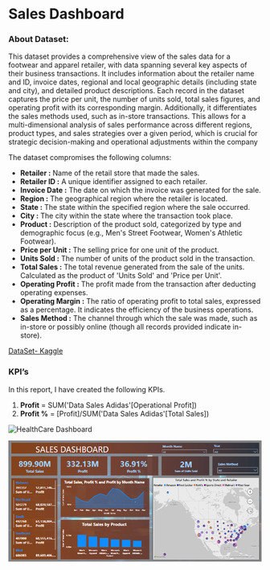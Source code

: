 # Sales Dashboard

### **About Dataset:**


This dataset provides a comprehensive view of the sales data for a footwear and apparel retailer, with data spanning several key aspects of their business transactions. It includes information about the retailer name and ID, invoice dates, regional and local geographic details (including state and city), and detailed product descriptions. Each record in the dataset captures the price per unit, the number of units sold, total sales figures, and operating profit with its corresponding margin. Additionally, it differentiates the sales methods used, such as in-store transactions. This allows for a multi-dimensional analysis of sales performance across different regions, product types, and sales strategies over a given period, which is crucial for strategic decision-making and operational adjustments within the company

The dataset compromises the following columns: 

- **Retailer :** Name of the retail store that made the sales.
- **Retailer ID :** A unique identifier assigned to each retailer.
- **Invoice Date :** The date on which the invoice was generated for the sale.
- **Region :** The geographical region where the retailer is located.
- **State :** The state within the specified region where the sale occurred.
- **City :** The city within the state where the transaction took place.
- **Product :** Description of the product sold, categorized by type and demographic focus (e.g., Men's Street Footwear, Women's Athletic Footwear).
- **Price per Unit :** The selling price for one unit of the product.
- **Units Sold :** The number of units of the product sold in the transaction.
- **Total Sales :** The total revenue generated from the sale of the units. Calculated as the product of 'Units Sold' and 'Price per Unit'.
- **Operating Profit :** The profit made from the transaction after deducting operating expenses.
- **Operating Margin :** The ratio of operating profit to total sales, expressed as a percentage. It indicates the efficiency of the business operations.
- **Sales Method :** The channel through which the sale was made, such as in-store or possibly online (though all records provided indicate in-store).

[DataSet- Kaggle](https://www.kaggle.com/datasets/heemalichaudhari/adidas-sales-dataset)

### **KPI’s**   

In this report, I have created the following KPIs.
1. **Profit** = SUM('Data Sales Adidas'[Operational Profit])
2. **Profit %** = [Profit]/SUM('Data Sales Adidas'[Total Sales])

![HealthCare Dashboard](Dashboard/Healthcare_Dashboard.png)













![Sales-Dashboard](dashboard/sales_dashboard.png)